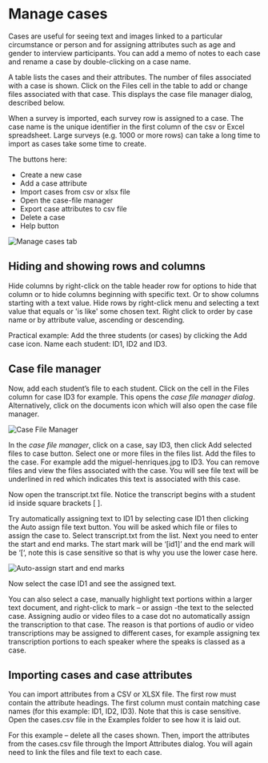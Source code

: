 # Manage cases

Cases are useful for seeing text and images linked to a particular circumstance or person and for assigning attributes such as age and gender to interview participants. You can add a memo of notes to each case and rename a case by double-clicking on a case name.

A table lists the cases and their attributes. The number of files associated with a case is shown. Click on the Files cell in the table to add or change files associated with that case. This displays the case file manager dialog, described below.

When a survey is imported, each survey row is assigned to a case. The case name is the unique identifier in the first column of the csv or Excel spreadsheet. Large surveys (e.g. 1000 or more rows) can take a long time to import as cases take some time to create.

The buttons here:
* Create a new case
* Add a case attribute
* Import cases from csv or xlsx file
* Open the case-file manager
* Export case attributes to csv file
* Delete a case
* Help button

![Manage cases tab](https://qualcoder.files.wordpress.com/2021/05/cases.png?resize=600%2C550)

## Hiding and showing rows and columns

Hide columns by right-click on the table header row for options to hide that column or to hide columns beginning with specific text. Or to show columns starting with a text value. Hide rows by right-click menu and selecting a text value that equals or 'is like' some chosen text. Right click to order by case name or by attribute value, ascending or descending.


Practical example: Add the three students (or cases) by clicking the Add case icon. Name each student: ID1, ID2 and ID3.

## Case file manager

Now, add each student’s file to each student. Click on the cell in the Files column for case ID3 for example. This opens the _case file manager dialog_. Alternatively, click on the documents icon which will also open the case file manager.

![Case File Manager](https://qualcoder.files.wordpress.com/2020/08/case-file-manager.png)

In the _case file manager_, click on a case, say ID3, then click  Add selected files to case button. Select one or more files in the files list. Add the files to the case. For  example add the miguel-henriques.jpg to ID3. You can remove files and view the files associated with the case. You will see file text will be underlined in red which indicates this text is associated with this case.

Now open the transcript.txt file. Notice the transcript begins with a student id inside square brackets [ ].

Try automatically assigning text to ID1 by selecting case ID1 then clicking the Auto assign file text button. You will be asked which file or files to assign the case to. Select transcript.txt from the list. Next you need to enter the start and end marks. The start mark will be ‘[id1]’ and the end mark will be ‘[‘, note this is case sensitive so that is why you use the lower case here.

![Auto-assign start and end marks](https://qualcoder.files.wordpress.com/2019/01/automarking_case.png?w=443&h=232)

Now select the case ID1 and see the assigned text.

You can also select a case, manually highlight text portions within a larger text document, and right-click to mark – or assign -the text to the selected case. Assigning audio or video files to a case dot no automatically assign the transcription to that case. The reason is that portions of audio or video transcriptions may be assigned to different cases, for example assigning tex transcription portions to each speaker where the speaks is classed as a case.


## Importing cases and case attributes

You can import attributes from a CSV or XLSX file. The first row must contain the attribute headings. The first column must contain matching case names (for this example: ID1, ID2, ID3). Note that this is case sensitive. Open the cases.csv file in the Examples folder to see how it is laid out.

For this example – delete all the cases shown. Then, import the attributes from the cases.csv file through the Import Attributes dialog. You will again need to link the files and file text to each case.

